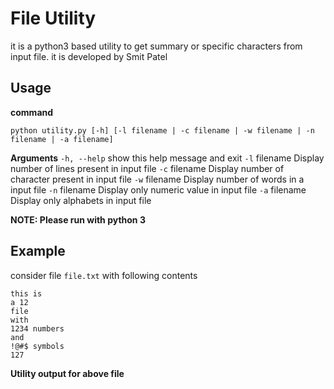 # File Utility
it is a python3 based utility to get summary or specific characters from input file. it is developed by Smit Patel
## Usage
**command**

    python utility.py [-h] [-l filename | -c filename | -w filename | -n filename | -a filename]

**Arguments**
`-h, --help`   show this help message and exit
`-l` filename  Display number of lines present in input file
`-c` filename  Display number of character present in input file
`-w` filename  Display number of words in a input file
`-n` filename  Display only numeric value in input file
`-a` filename  Display only alphabets in input file

**NOTE: Please run with python 3**

## Example
consider file `file.txt` with following contents

    this is
    a 12
    file
    with
    1234 numbers 
    and
    !@#$ symbols
    127
**Utility output for above file**
